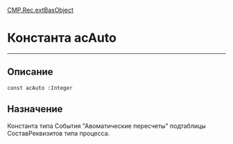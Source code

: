 ﻿---
Link: CMP.Rec.extBasObject.@acAuto
---

<!---  Навигация
[Имя проекта](#) :
-->
[CMP.Rec.extBasObject](Default)

# Константа acAuto
---

## Описание

    const acAuto :Integer

<!--
## Аргументы{#Args}

### Аргумент1

Описание аргумента 1
-->

## Назначение

Константа типа События "Авоматические пересчеты" подтаблицы СоставРеквизитов типа процесса.

<!--
## Пример

    acAuto...
-->

